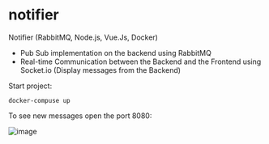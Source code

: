 # notifier
Notifier (RabbitMQ, Node.js, Vue.Js, Docker)

- Pub Sub implementation on the backend using RabbitMQ
- Real-time Communication between the Backend and the Frontend using Socket.io (Display messages from the Backend)

Start project: 

`docker-compuse up`

To see new messages open the port 8080: 

![image](https://user-images.githubusercontent.com/13281933/139665739-e5a68feb-1846-4f92-9ffd-c765b2cf5723.png)
